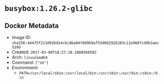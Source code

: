 # `busybox:1.26.2-glibc`

## Docker Metadata

- Image ID: `sha256:44475f213d92bd14cbc8be84f0d9b9af55d0d2926203c12a9687cd9b3aec529d`
- Created: `2017-03-09T18:27:28.280056058Z`
- Arch: `linux`/`amd64`
- Command: `["sh"]`
- Environment:
  - `PATH=/usr/local/sbin:/usr/local/bin:/usr/sbin:/usr/bin:/sbin:/bin`
